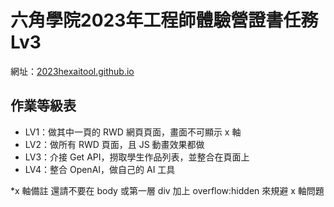 
# 六角學院2023年工程師體驗營證書任務 Lv3
網址：[2023hexaitool.github.io](https://chenkuanhua.github.io/2023hexaitool.github.io/)

## 作業等級表
* LV1：做其中一頁的 RWD 網頁頁面，畫面不可顯示 x 軸
* LV2：做所有 RWD 頁面，且 JS 動畫效果都做
* LV3：介接 Get API，撈取學生作品列表，並整合在頁面上
* LV4：整合 OpenAI，做自己的 AI 工具


*x 軸備註
還請不要在 body 或第一層 div 加上 overflow:hidden 來規避 x 軸問題
